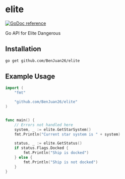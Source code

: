 # elite

[![GoDoc reference](https://godoc.org/github.com/BenJuan26/elite?status.svg)](https://godoc.org/github.com/BenJuan26/elite)

Go API for Elite Dangerous

## Installation

```bash
go get github.com/BenJuan26/elite
```

## Example Usage

```go
import (
    "fmt"

    "github.com/BenJuan26/elite"
)


func main() {
    // Errors not handled here
    system, _ := elite.GetStarSystem()
    fmt.Println("Current star system is " + system)

    status, _ := elite.GetStatus()
    if status.Flags.Docked {
        fmt.Println("Ship is docked")
    } else {
        fmt.Println("Ship is not docked")
    }
}
```
